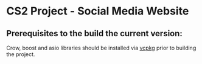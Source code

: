 # CS2 Project - Social Media Website

## Prerequisites to the build the current version:
Crow, boost and asio libraries should be installed via [vcpkg](https://learn.microsoft.com/en-us/vcpkg/get_started/get-started?pivots=shell-cmd) prior to building the project.
